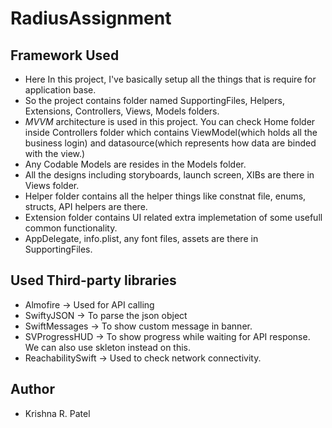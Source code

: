 # RadiusAssignment

## Framework Used
- Here In this project, I've basically setup all the things that is require for application base.
- So the project contains folder named SupportingFiles, Helpers, Extensions, Controllers, Views, Models folders.
- *MVVM* architecture is used in this project. You can check Home folder inside Controllers folder which contains ViewModel(which holds all the business login) and datasource(which represents how data are binded with the view.)
- Any Codable Models are resides in the Models folder.
- All the designs including storyboards, launch screen, XIBs are there in Views folder.
- Helper folder contains all the helper things like constnat file, enums, structs, API helpers are there.
- Extension folder contains UI related extra implemetation of some usefull common functionality.
- AppDelegate, info.plist, any font files, assets are there in SupportingFiles.

## Used Third-party libraries
- Almofire -> Used for API calling
- SwiftyJSON -> To parse the json object
- SwiftMessages -> To show custom message in banner.
- SVProgressHUD -> To show progress while waiting for API response. We can also use skleton instead on this.
- ReachabilitySwift -> Used to check network connectivity.

## Author
- Krishna R. Patel
